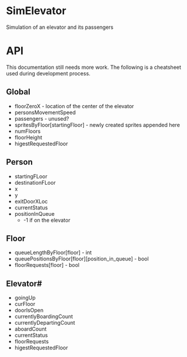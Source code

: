 # SimElevator
Simulation of an elevator and its passengers

# API

This documentation still needs more work. The following is a cheatsheet used during development process.

## Global

* floorZeroX - location of the center of the elevator
* personsMovementSpeed
* passengers - unused?
* spritesByFloor[startingFloor] - newly created sprites appended here
* numFloors
* floorHeight
* higestRequestedFloor

## Person

* startingFLoor
* destinationFLoor
* x
* y
* exitDoorXLoc
* currentStatus
* positionInQueue
  * -1 if on the elevator

## Floor

* queueLengthByFloor[floor] - int
* queuePositionsByFloor[floor][position_in_queue] - bool
* floorRequests[floor] - bool

## Elevator#

* goingUp
* curFloor
* doorIsOpen
* currentlyBoardingCount
* currentlyDepartingCount
* aboardCount
* currentStatus
* floorRequests
* higestRequestedFloor